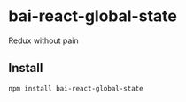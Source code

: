 bai-react-global-state
=====================

Redux without pain

## Install

```sh
npm install bai-react-global-state
```
